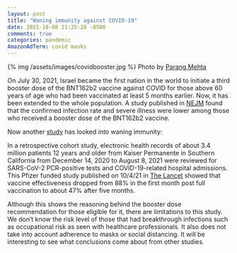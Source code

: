 ```yaml
---
layout: post
title: "Waning immunity against COVID-19"
date: 2021-10-08 21:25:28 -0500
comments: true
categories: pandemic
AmazonAdTerm: covid masks
---
```

{% img /assets/images/covidbooster.jpg %}
Photo by <a href="https://unsplash.com/@parangmehta?utm_source=unsplash&utm_medium=referral&utm_content=creditCopyText">Parang Mehta</a>

On July 30, 2021, Israel became the first nation in the world to initiate a third booster dose of the BNT162b2 vaccine against COVID for those above 60 years of age who had been vaccinated at least 5 months earlier. Now, it has been extended to the whole population. A study published in [NEJM](https://www.nejm.org/doi/full/10.1056/NEJMoa2114255) found that the confirmed infection rate and severe illness were lower among those who received a booster dose of the BNT162b2 vaccine.

Now another [study](https://www.thelancet.com/pdfs/journals/lancet/PIIS0140-67362102183-8.pdf) has looked into waning immunity:

In a retrospective cohort study, electronic health records of  about 3.4 million patients 12 years and older from Kaiser Permanente in Southern California from December 14, 2020 to August 8, 2021 were reviewed for  SARS-CoV-2 PCR-positive tests and COVID-19-related hospital admissions. This Pfizer funded study published on 10/4/21 in [The Lancet](https://www.thelancet.com/pdfs/journals/lancet/PIIS0140-67362102183-8.pdf)
showed that vaccine effectiveness dropped from 88% in the first month post full vaccination to about 47% after five months.

Although this shows the reasoning behind the booster dose recommendation for those eligible for it, there are limitations to this study. We don’t know the risk level of those that had breakthrough infections such as occupational risk as seen with healthcare professionals. It also does not take into account adherence to masks or social distancing. It will be interesting to see what conclusions come about from other studies.
